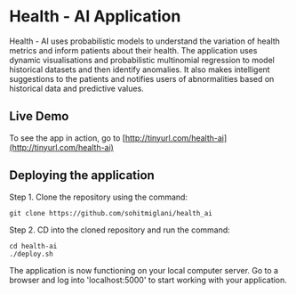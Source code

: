 # Health - AI Application
Health - AI uses probabilistic models to understand the variation of health metrics and inform patients about their health. The application uses dynamic visualisations and probabilistic multinomial regression to model historical datasets and then identify anomalies. It also makes intelligent suggestions to the patients and notifies users of abnormalities based on historical data and predictive values.

## Live Demo

To see the app in action, go to [http://tinyurl.com/health-ai](http://tinyurl.com/health-ai)

## Deploying the application

Step 1. Clone the repository using the command:
```terminal
git clone https://github.com/sohitmiglani/health_ai
```
Step 2. CD into the cloned repository and run the command:
```terminal
cd health-ai
./deploy.sh
```

The application is now functioning on your local computer server. Go to a browser and log into 'localhost:5000' to start working with your application.
